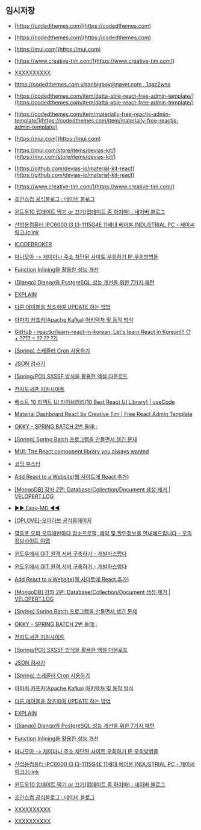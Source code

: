 

## 임시저장
- [https://codedthemes.com](https://codedthemes.com)
- [https://codedthemes.com](https://codedthemes.com)
- [https://mui.com](https://mui.com)
- [https://www.creative-tim.com/](https://www.creative-tim.com/)
- [XXXXXXXXXX](https://berrydashboard.io/free/)
- [https://codedthemes.com ulsanbigboy@naver.com , 1qaz2wsx ](https://codedthemes.com)
- [https://codedthemes.com/item/datta-able-react-free-admin-template/](https://codedthemes.com/item/datta-able-react-free-admin-template/)
- [https://codedthemes.com/item/materially-free-reactjs-admin-template/](https://codedthemes.com/item/materially-free-reactjs-admin-template/)
- [https://mui.com](https://mui.com)
- [https://mui.com/store/items/devias-kit/](https://mui.com/store/items/devias-kit/)
- [https://github.com/devias-io/material-kit-react](https://github.com/devias-io/material-kit-react)
- [https://www.creative-tim.com/](https://www.creative-tim.com/)
- [조인스컴 공식블로그 : 네이버 블로그](https://m.blog.naver.com/PostList.naver?blogId=hanwoo10303)
- [윈도우10 업데이트 막기 or 끄기(업데이트 좀 하지마) : 네이버 블로그](https://m.blog.naver.com/bosalkang/221886654464)
- [산업용컴퓨터 IPC6000 I3 I3-1115G4E 11세대 베어본 INDUSTRIAL PC - 제이씨링크Jclink](http://m.jclink.co.kr/product/%EC%82%B0%EC%97%85%EC%9A%A9%EC%BB%B4%ED%93%A8%ED%84%B0-ipc6000-i3-i3-1115g4e-11%EC%84%B8%EB%8C%80-%EB%B2%A0%EC%96%B4%EB%B3%B8-industrial-pc/1853/category/49/display/1/)
- [ICODEBROKER](https://icodebroker.tistory.com/m)
- [마나모아 -> 제이마나 주소 차단된 사이트 우회하기 IP 우회방법들](https://12340zszs.tistory.com/m/26)
- [Function Inlining을 활용한 성능 개선](https://www.postgresdba.com/bbs/board.php?bo_table=C05&wr_id=110)
- [(Django) Django와 PostgreSQL 성능 개선을 위한 7가지 패턴](https://americanopeople.tistory.com/323)
- [EXPLAIN](https://www.postgresql.kr/docs/9.5/sql-explain.html)
- [다른 테이블을 참조하여 UPDATE 하는 방법](https://lifelife7777.tistory.com/m/99)
- [아파치 카프카(Apache Kafka) 아키텍처 및 동작 방식](https://engkimbs.tistory.com/691)
- [GitHub - reactkr/learn-react-in-korean: Let's learn React in Korean!!! (? + ???? = ?? ?? ??)](https://github.com/reactkr/learn-react-in-korean)
- [[Spring] 스케줄러 Cron 사용하기](https://wooncloud.tistory.com/m/75)
- [JSON 검사기](https://kr.piliapp.com/json/validator/)
- [[Spring/POI] SXSSF 방식을 활용한 엑셀 다운로드](https://j-dev.tistory.com/entry/SpringPOI-%EB%8C%80%EC%9A%A9%EB%9F%89-%EC%97%91%EC%85%80-%EB%8B%A4%EC%9A%B4%EB%A1%9C%EB%93%9C)
- [전자도서관 지원사이트](https://stlibrary.kyobobook.co.kr/login/login.ink)
- [베스트 10 리액트 UI 라이브러리(10 Best React UI Library) | useCode](https://usecode.pw/10-best-react-ui-library/)
- [Material Dashboard React by Creative Tim | Free React Admin Template](https://demos.creative-tim.com/material-dashboard-material-ui-v4/?_ga=2.223876062.491477096.1660416534-593036607.1660416534#/admin/dashboard)
- [OKKY - SPRING BATCH 2번 돌때;;](https://okky.kr/article/268704)
- [[Spring] Spring Batch 프로그램을 만들면서 생긴 문제](https://pplucy.tistory.com/m/80)
- [MUI: The React component library you always wanted](https://mui.com/)
- [코딩 부스터](http://monoalliance.iptime.org/link_winwiz.html)
- [Add React to a Website(웹 사이트에 React 추가)](https://velog.io/@odini/Add-React-to-a-Website)
- [[MongoDB] 강좌 2편: Database/Collection/Document 생성·제거 | VELOPERT.LOG](https://velopert.com/457)
- [▶▶ Easy-MD ◀◀](http://ubb.iptime.org:8081/)
- [[OPLOVE]-오피러브 공식홈페이지](https://oplove8.com/?area=%EA%B4%80%EC%95%85&type=%EC%B6%9C%EC%9E%A5&c=3&device=pc)
- [영등포 오피 오피에반하다 업소프로필, 예약 및 할인정보를 안내해드립니다 - 오피정보사이트 야맵](https://www.yamap7.com/Mobile/shopview.aspx?s_code=637899621354898113&type=%ec%98%a4%ed%94%bc-%eb%b9%84%ea%b0%95%eb%82%a8&cate2=%ec%98%81%eb%93%b1%ed%8f%ac)
- [윈도우에서 GIT 원격 서버 구축하기 - 개발자스럽다](https://blog.gaerae.com/2015/05/git-server-for-windows.html)
- [윈도우에서 GIT 원격 서버 구축하기 - 개발자스럽다](https://blog.gaerae.com/2015/05/git-server-for-windows.html)
- [Add React to a Website(웹 사이트에 React 추가)](https://velog.io/@odini/Add-React-to-a-Website)
- [[MongoDB] 강좌 2편: Database/Collection/Document 생성·제거 | VELOPERT.LOG](https://velopert.com/457)
- [[Spring] Spring Batch 프로그램을 만들면서 생긴 문제](https://pplucy.tistory.com/m/80)
- [OKKY - SPRING BATCH 2번 돌때;;](https://okky.kr/article/268704)
- [전자도서관 지원사이트](https://stlibrary.kyobobook.co.kr/login/login.ink)
- [[Spring/POI] SXSSF 방식을 활용한 엑셀 다운로드](https://j-dev.tistory.com/entry/SpringPOI-%EB%8C%80%EC%9A%A9%EB%9F%89-%EC%97%91%EC%85%80-%EB%8B%A4%EC%9A%B4%EB%A1%9C%EB%93%9C)
- [JSON 검사기](https://kr.piliapp.com/json/validator/)
- [[Spring] 스케줄러 Cron 사용하기](https://wooncloud.tistory.com/m/75)
- [아파치 카프카(Apache Kafka) 아키텍처 및 동작 방식](https://engkimbs.tistory.com/691)
- [다른 테이블을 참조하여 UPDATE 하는 방법](https://lifelife7777.tistory.com/m/99)
- [EXPLAIN](https://www.postgresql.kr/docs/9.5/sql-explain.html)
- [(Django) Django와 PostgreSQL 성능 개선을 위한 7가지 패턴](https://americanopeople.tistory.com/323)
- [Function Inlining을 활용한 성능 개선](https://www.postgresdba.com/bbs/board.php?bo_table=C05&wr_id=110)
- [마나모아 -> 제이마나 주소 차단된 사이트 우회하기 IP 우회방법들](https://12340zszs.tistory.com/m/26)
- [산업용컴퓨터 IPC6000 I3 I3-1115G4E 11세대 베어본 INDUSTRIAL PC - 제이씨링크Jclink](http://m.jclink.co.kr/product/%EC%82%B0%EC%97%85%EC%9A%A9%EC%BB%B4%ED%93%A8%ED%84%B0-ipc6000-i3-i3-1115g4e-11%EC%84%B8%EB%8C%80-%EB%B2%A0%EC%96%B4%EB%B3%B8-industrial-pc/1853/category/49/display/1/)
- [윈도우10 업데이트 막기 or 끄기(업데이트 좀 하지마) : 네이버 블로그](https://m.blog.naver.com/bosalkang/221886654464)
- [조인스컴 공식블로그 : 네이버 블로그](https://m.blog.naver.com/PostList.naver?blogId=hanwoo10303)



- [XXXXXXXXXX](YYYYYYYYYY)
- [XXXXXXXXXX](YYYYYYYYYY)

